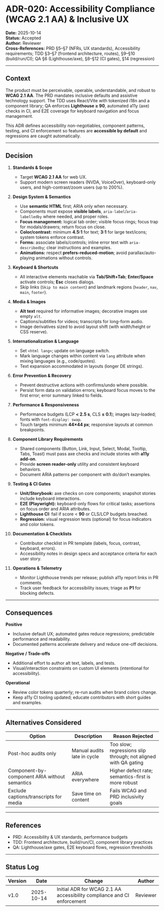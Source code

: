 # ADR-020: Accessibility Compliance (WCAG 2.1 AA) & Inclusive UX

**Date:** 2025-10-14  
**Status:** Accepted  
**Author:** Reviewer  
**Cross-References:** PRD §5–§7 (NFRs, UX standards), Accessibility requirements; TDD §3–§7 (frontend architecture, routes), §9–§10 (build/run/CI); QA §6 (Lighthouse/axe), §8–§12 (CI gates), §14 (regression)

---

## Context

The product must be perceivable, operable, understandable, and robust to **WCAG 2.1 AA**. The PRD mandates inclusive defaults and assistive technology support. The TDD uses React/Vite with tokenized i18n and a component library; QA enforces **Lighthouse ≥ 90**, automated a11y (axe) checks in CI, and E2E coverage for keyboard navigation and focus management.

This ADR defines accessibility non-negotiables, component patterns, testing, and CI enforcement so features are **accessible by default** and regressions are caught automatically.

---

## Decision

1. **Standards & Scope**
   - Target **WCAG 2.1 AA** for web UX.
   - Support modern screen readers (NVDA, VoiceOver), keyboard-only users, and high-contrast/zoom users (up to 200%).

2. **Design System & Semantics**
   - Use **semantic HTML** first; ARIA only when necessary.
   - Components must expose **visible labels**, `aria-label`/`aria-labelledby` where needed, and proper roles.
   - **Focus management:** logical tab order; visible focus rings; focus trap for modals/drawers; return focus on close.
   - **Color/contrast:** minimum **4.5:1** for text; **3:1** for large text/icons; system tokens enforce contrast.
   - **Forms:** associate labels/controls; inline error text with `aria-describedby`; clear instructions and examples.
   - **Animations:** respect **prefers-reduced-motion**; avoid parallax/auto-playing animations without controls.

3. **Keyboard & Shortcuts**
   - All interactive elements reachable via **Tab/Shift+Tab**; **Enter/Space** activate controls; **Esc** closes dialogs.
   - Skip links (`Skip to main content`) and landmark regions (`header`, `nav`, `main`, `footer`).

4. **Media & Images**
   - **Alt text** required for informative images; decorative images use empty `alt`.
   - Captions/subtitles for videos; transcripts for long-form audio.
   - Image derivatives sized to avoid layout shift (with width/height or CSS reserve).

5. **Internationalization & Language**
   - Set `<html lang>`; update on language switch.
   - Mark language changes within content via `lang` attribute when mixing languages (e.g., code/quotes).
   - Text expansion accommodated in layouts (longer DE strings).

6. **Error Prevention & Recovery**
   - Prevent destructive actions with confirms/undo where possible.
   - Persist form data on validation errors; keyboard focus moves to the first error; error summary linked to fields.

7. **Performance & Responsiveness**
   - Performance budgets (LCP **< 2.5 s**, CLS **≤ 0.1**); images lazy-loaded; fonts with `font-display: swap`.
   - Touch targets minimum **44×44 px**; responsive layouts at common breakpoints.

8. **Component Library Requirements**
   - Shared components (Button, Link, Input, Select, Modal, Tooltip, Tabs, Toast) must pass axe checks and include stories with **a11y add-on**.
   - Provide **screen reader-only** utility and consistent keyboard behaviors.
   - Document ARIA patterns per component with do/don’t examples.

9. **Testing & CI Gates**
   - **Unit/Storybook:** axe checks on core components; snapshot stories include keyboard interactions.
   - **E2E (Playwright):** keyboard-only flows for critical tasks; assertions on focus order and ARIA attributes.
   - **Lighthouse CI:** fail if score < **90** or CLS/LCP budgets breached.
   - **Regression:** visual regression tests (optional) for focus indicators and color tokens.

10. **Documentation & Checklists**
    - Contributor checklist in PR template (labels, focus, contrast, keyboard, errors).
    - Accessibility notes in design specs and acceptance criteria for each user story.

11. **Operations & Telemetry**
    - Monitor Lighthouse trends per release; publish a11y report links in PR comments.
    - Track user feedback for accessibility issues; triage as **P1** for blocking defects.

---

## Consequences

**Positive**

- Inclusive default UX; automated gates reduce regressions; predictable performance and readability.
- Documented patterns accelerate delivery and reduce one-off decisions.

**Negative / Trade-offs**

- Additional effort to author alt text, labels, and tests.
- Visual/interaction constraints on custom UI elements (intentional for accessibility).

**Operational**

- Review color tokens quarterly; re-run audits when brand colors change.
- Keep a11y CI tooling updated; educate contributors with short guides and examples.

---

## Alternatives Considered

| Option                                        | Description                 | Reason Rejected                                                |
| --------------------------------------------- | --------------------------- | -------------------------------------------------------------- |
| Post-hoc audits only                          | Manual audits late in cycle | Too slow; regressions slip through; not aligned with QA gating |
| Component-by-component ARIA without semantics | ARIA everywhere             | Higher defect rate; semantics-first is more robust             |
| Exclude captions/transcripts for media        | Save time on content        | Fails WCAG and PRD inclusivity goals                           |

---

## References

- PRD: Accessibility & UX standards, performance budgets
- TDD: Frontend architecture, build/run/CI, component library practices
- QA: Lighthouse/axe gates, E2E keyboard flows, regression thresholds

---

## Status Log

| Version | Date       | Change                                                                  | Author   |
| ------- | ---------- | ----------------------------------------------------------------------- | -------- |
| v1.0    | 2025-10-14 | Initial ADR for WCAG 2.1 AA accessibility compliance and CI enforcement | Reviewer |
